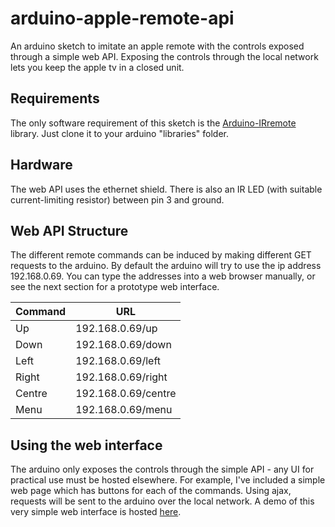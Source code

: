 arduino-apple-remote-api
========================

An arduino sketch to imitate an apple remote with the controls exposed through a simple web API.
Exposing the controls through the local network lets you keep the apple tv in a closed unit.


## Requirements

The only software requirement of this sketch is the [Arduino-IRremote](https://github.com/shirriff/Arduino-IRremote)
library. Just clone it to your arduino "libraries" folder.


## Hardware

The web API uses the ethernet shield.
There is also an IR LED (with suitable current-limiting resistor) between pin 3 and ground.


## Web API Structure

The different remote commands can be induced by making different GET requests to the arduino.
By default the arduino will try to use the ip address 192.168.0.69. You can type the addresses
into a web browser manually, or see the next section for a prototype web interface.

Command | URL
--------|--------------------
Up      | 192.168.0.69/up
Down    | 192.168.0.69/down
Left    | 192.168.0.69/left
Right   | 192.168.0.69/right
Centre  | 192.168.0.69/centre
Menu    | 192.168.0.69/menu


## Using the web interface

The arduino only exposes the controls through the simple API - any UI for practical use must be hosted
elsewhere. For example, I've included a simple web page which has buttons for each of the commands.
Using ajax, requests will be sent to the arduino over the local network. A demo of this very simple 
web interface is hosted [here](http://cramsay.co.uk/apple-remote-control.html).

